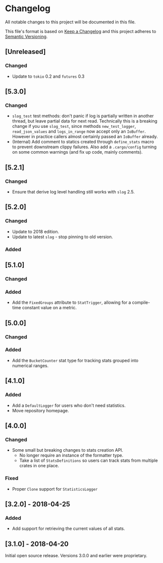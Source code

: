 # Changelog

All notable changes to this project will be documented in this file.

This file's format is based on [Keep a Changelog](http://keepachangelog.com/)
and this project adheres to [Semantic Versioning](http://semver.org/).

## [Unreleased]

### Changed

- Update to `tokio` 0.2 and `futures` 0.3

## [5.3.0]
### Changed
- `slog_test` test methods: don't panic if log is partially written in another thread, but leave partial data for next read.
  Technically this is a breaking change if you use `slog_test`, since
  methods `new_test_logger`, `read_json_values` and `logs_in_range` now accept
  only an `IoBuffer`. However in practice callers almost certainly passed an
  `IoBuffer` already.
- (Internal) Add comment to statics created through `define_stats` macro to prevent downstream clippy failures. Also add a `.cargo/config` turning on some common warnings (and fix up code, mainly comments).

## [5.2.1]
### Changed
- Ensure that derive log level handling still works with `slog` 2.5.

## [5.2.0]
### Changed
- Update to 2018 edition.
- Update to latest `slog` - stop pinning to old version.

### Added

## [5.1.0]
### Changed
### Added
- Add the `FixedGroups` attribute to `StatTrigger`, allowing for a compile-time constant value on
a metric.

## [5.0.0]
### Changed
### Added
- Add the `BucketCounter` stat type for tracking stats grouped into numerical ranges.

## [4.1.0]
### Added
- Add a `DefaultLogger` for users who don't need statistics.
- Move repository homepage.

## [4.0.0]
### Changed
 - Some small but breaking changes to stats creation API.
   - No longer require an instance of the formatter type.
   - Take a list of `StatsDefinitions` so users can track stats from multiple crates in one place.

### Fixed
- Proper `Clone` support for `StatisticsLogger`

## [3.2.0] - 2018-04-25
### Added
- Add support for retrieving the current values of all stats.

## [3.1.0] - 2018-04-20
Initial open source release.
Versions 3.0.0 and earlier were proprietary.
